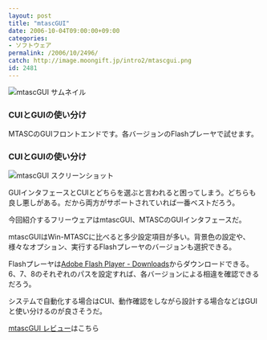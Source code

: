 ```yaml
---
layout: post
title: "mtascGUI"
date: 2006-10-04T09:00:00+09:00
categories:
- ソフトウェア
permalink: /2006/10/2496/
catch: http://image.moongift.jp/intro2/mtascgui.png
id: 2481
---
```

 ![mtascGUI サムネイル](http://image.moongift.jp/intro2/mtascgui.t.png "mtascGUI サムネイル")
  

### CUIとGUIの使い分け
  
MTASCのGUIフロントエンドです。各バージョンのFlashプレーヤで試せます。  
<!--more-->  

### CUIとGUIの使い分け
  

![mtascGUI スクリーンショット](http://image.moongift.jp/intro2/mtascgui.png "mtascGUI スクリーンショット")

  

GUIインタフェースとCUIとどちらを選ぶと言われると困ってしまう。どちらも良し悪しがある。だから両方がサポートされていれば一番ベストだろう。

  

今回紹介するフリーウェアはmtascGUI、MTASCのGUIインタフェースだ。

  

mtascGUIはWin-MTASCに比べると多少設定項目が多い。背景色の設定や、様々なオプション、実行するFlashプレーヤのバージョンも選択できる。

  

Flashプレーヤは[Adobe Flash Player - Downloads](http://www.adobe.com/support/flashplayer/downloads.html)からダウンロードできる。6、7、8のそれぞれのパスを設定すれば、各バージョンによる相違を確認できるだろう。

  

システムで自動化する場合はCUI、動作確認をしながら設計する場合などはGUIと使い分けるのが良さそうだ。

  

[mtascGUI レビュー](http://oss.moongift.jp/review/i-2497.html)はこちら

